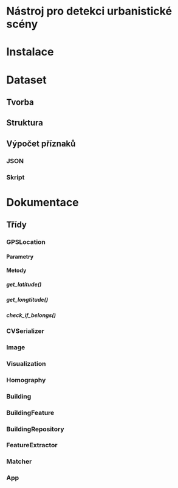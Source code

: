 # Nástroj pro detekci urbanistické scény

# Instalace

# Dataset
## Tvorba
## Struktura
## Výpočet příznaků
### JSON
### Skript

# Dokumentace

## Třídy
### GPSLocation
#### Parametry

#### Metody
##### get_latitude()
##### get_longtitude()
##### check_if_belongs()
### CVSerializer
### Image
### Visualization
### Homography
### Building
### BuildingFeature
### BuildingRepository
### FeatureExtractor
### Matcher
### App
